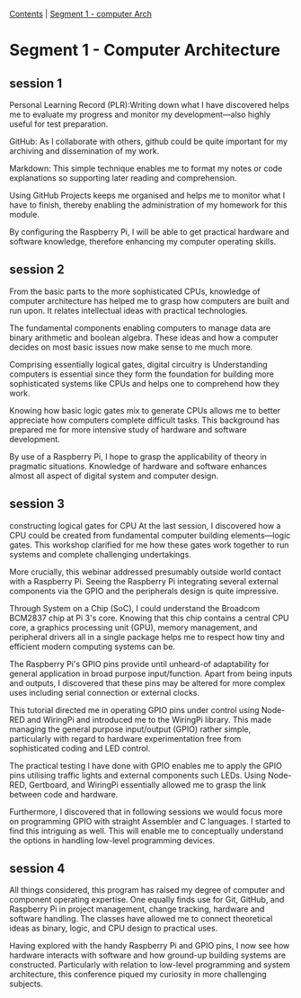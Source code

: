 [Contents](../personal_learning_record/personal_learning_record.md) | [Segment 1 - computer Arch](../personal_learning_record/segment1.md) 

# Segment 1 - Computer Architecture

## session 1
Personal Learning Record (PLR):Writing down what I have discovered helps me to evaluate my progress and monitor my development—also highly useful for test preparation.

GitHub: As I collaborate with others, github could be quite important for my archiving and dissemination of my work.

Markdown: This simple technique enables me to format my notes or code explanations so supporting later reading and comprehension.

Using GitHub Projects keeps me organised and helps me to monitor what I have to finish, thereby enabling the administration of my homework for this module.

By configuring the Raspberry Pi, I will be able to get practical hardware and software knowledge, therefore enhancing my computer operating skills.

## session 2
From the basic parts to the more sophisticated CPUs, knowledge of computer architecture has helped me to grasp how computers are built and run upon. It relates intellectual ideas with practical technologies.

The fundamental components enabling computers to manage data are binary arithmetic and boolean algebra. These ideas and how a computer decides on most basic issues now make sense to me much more.

Comprising essentially logical gates, digital circuitry is Understanding computers is essential since they form the foundation for building more sophisticated systems like CPUs and helps one to comprehend how they work.

Knowing how basic logic gates mix to generate CPUs allows me to better appreciate how computers complete difficult tasks. This background has prepared me for more intensive study of hardware and software development.

By use of a Raspberry Pi, I hope to grasp the applicability of theory in pragmatic situations. Knowledge of hardware and software enhances almost all aspect of digital system and computer design.

## session 3
constructing logical gates for CPU At the last session, I discovered how a CPU could be created from fundamental computer building elements—logic gates. This workshop clarified for me how these gates work together to run systems and complete challenging undertakings.

More crucially, this webinar addressed presumably outside world contact with a Raspberry Pi. Seeing the Raspberry Pi integrating several external components via the GPIO and the peripherals design is quite impressive.

Through System on a Chip (SoC), I could understand the Broadcom BCM2837 chip at Pi 3's core. Knowing that this chip contains a central CPU core, a graphics processing unit (GPU), memory management, and peripheral drivers all in a single package helps me to respect how tiny and efficient modern computing systems can be.

The Raspberry Pi's GPIO pins provide until unheard-of adaptability for general application in broad purpose input/function. Apart from being inputs and outputs, I discovered that these pins may be altered for more complex uses including serial connection or external clocks.

This tutorial directed me in operating GPIO pins under control using Node-RED and WiringPi and introduced me to the WiringPi library. This made managing the general purpose input/output (GPIO) rather simple, particularly with regard to hardware experimentation free from sophisticated coding and LED control.

The practical testing I have done with GPIO enables me to apply the GPIO pins utilising traffic lights and external components such LEDs. Using Node-RED, Gertboard, and WiringPi essentially allowed me to grasp the link between code and hardware.

Furthermore, I discovered that in following sessions we would focus more on programming GPIO with straight Assembler and C languages. I started to find this intriguing as well. This will enable me to conceptually understand the options in handling low-level programming devices.
## session 4 
All things considered, this program has raised my degree of computer and component operating expertise. One equally finds use for Git, GitHub, and Raspberry Pi in project management, change tracking, hardware and software handling. The classes have allowed me to connect theoretical ideas as binary, logic, and CPU design to practical uses.

Having explored with the handy Raspberry Pi and GPIO pins, I now see how hardware interacts with software and how ground-up building systems are constructed. Particularly with relation to low-level programming and system architecture, this conference piqued my curiosity in more challenging subjects.
